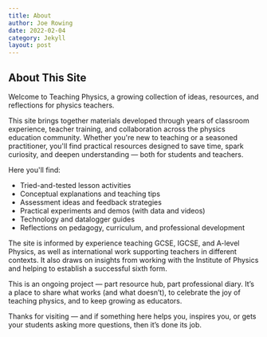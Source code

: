 ```yaml
---
title: About
author: Joe Rowing
date: 2022-02-04
category: Jekyll
layout: post
---
```


## About This Site

Welcome to Teaching Physics, a growing collection of ideas, resources, and reflections for physics teachers.

This site brings together materials developed through years of classroom experience, teacher training, and collaboration across the physics education community. Whether you're new to teaching or a seasoned practitioner, you'll find practical resources designed to save time, spark curiosity, and deepen understanding — both for students and teachers.

Here you'll find:

- Tried-and-tested lesson activities
- Conceptual explanations and teaching tips
- Assessment ideas and feedback strategies
- Practical experiments and demos (with data and videos)
- Technology and datalogger guides
- Reflections on pedagogy, curriculum, and professional development

The site is informed by experience teaching GCSE, IGCSE, and A-level Physics, as well as international work supporting teachers in different contexts. It also draws on insights from working with the Institute of Physics and helping to establish a successful sixth form.

This is an ongoing project — part resource hub, part professional diary. It’s a place to share what works (and what doesn’t), to celebrate the joy of teaching physics, and to keep growing as educators.

Thanks for visiting — and if something here helps you, inspires you, or gets your students asking more questions, then it’s done its job.
